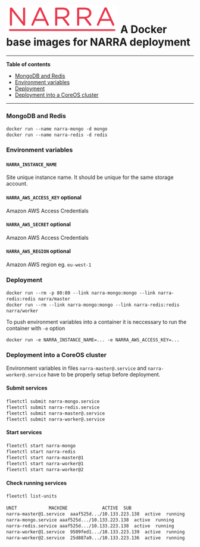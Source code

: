 ![narra logo](narra.png)
A Docker base images for NARRA deployment
=========================================

---------------------------------------

**Table of contents**

 * [MongoDB and Redis](#mongodb_and_redis)
 * [Environment variables](#environment)
 * [Deployment](#deployment)
 * [Deployment into a CoreOS cluster](#deployment_coreos)
 
---------------------------------------

<a name="mongodb_and_redis"></a>
### MongoDB and Redis

    docker run --name narra-mongo -d mongo
    docker run --name narra-redis -d redis

<a name="environment"></a>
### Environment variables

#### `NARRA_INSTANCE_NAME`

Site unique instance name. It should be unique for the same storage account.

#### `NARRA_AWS_ACCESS_KEY` optional

Amazon AWS Access Credentials

#### `NARRA_AWS_SECRET` optional

Amazon AWS Access Credentials

#### `NARRA_AWS_REGION` optional

Amazon AWS region eg. `eu-west-1`

<a name="deployment"></a>
### Deployment

    docker run --rm -p 80:80 --link narra-mongo:mongo --link narra-redis:redis narra/master
    docker run --rm --link narra-mongo:mongo --link narra-redis:redis narra/worker
    
To push environment variables into a container it is neccessary to run the container with `-e` option

    docker run -e NARRA_INSTANCE_NAME=... -e NARRA_AWS_ACCESS_KEY=...
    
<a name="deployment_coreos"></a>    
### Deployment into a CoreOS cluster

Environment variables in files `narra-master@.service` and `narra-worker@.service` have to be properly setup before deployment.

#### Submit services

	fleetctl submit narra-mongo.service
	fleetctl submit narra-redis.service
	fleetctl submit narra-master@.service
	fleetctl submit narra-worker@.service

#### Start services

	fleetctl start narra-mongo
	fleetctl start narra-redis
	fleetctl start narra-master@1
	fleetctl start narra-worker@1
	fleetctl start narra-worker@2

#### Check running services

	fleetctl list-units
	
	UNIT			MACHINE				ACTIVE	SUB
	narra-master@1.service	aaaf525d.../10.133.223.138	active	running
	narra-mongo.service	aaaf525d.../10.133.223.138	active	running
	narra-redis.service	aaaf525d.../10.133.223.138	active	running
	narra-worker@1.service	9509fed1.../10.133.223.139	active	running
	narra-worker@2.service	25d887a9.../10.133.223.136	active	running
